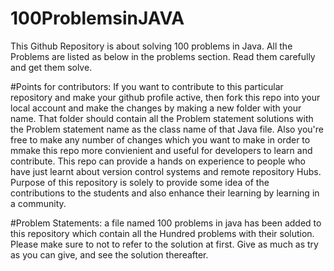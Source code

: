# 100ProblemsinJAVA
This Github Repository is about solving 100 problems in Java.
All the Problems are listed as below in the problems section. Read them carefully and get them solve.

#Points for contributors:
If you want to contribute to this particular repository and make your github profile active, then fork this repo into your local  account and make the changes by making a new folder with your name. That folder should contain all the Problem statement solutions with the Problem statement name as the class name of that Java file.
Also you're free to make any number of changes which you want to make in order to mmake this repo more convienient and useful for developers to learn and contribute.
This repo can provide a hands on experience to people who have just learnt about version control systems and remote repository Hubs.
Purpose of this repository is solely to provide some idea of the contributions to the students and also enhance their learning by learning in a community.


#Problem Statements:
a file named 100 problems in java has been added to this repository which contain all the Hundred problems with their solution.
Please make sure to not to refer to the solution at first. Give as much as try as you can give, and see the solution thereafter.
